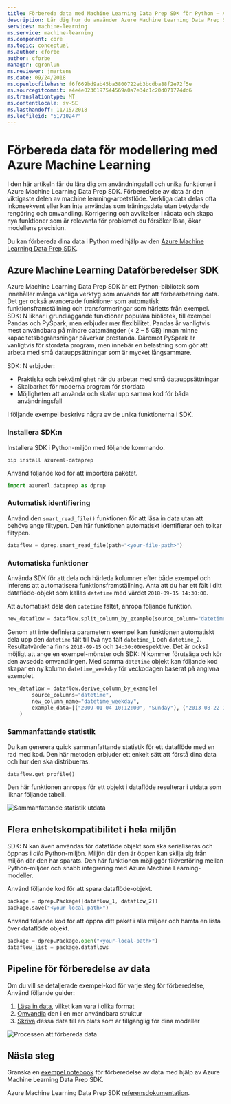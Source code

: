 ```yaml
---
title: Förbereda data med Machine Learning Data Prep SDK för Python – Azure
description: Lär dig hur du använder Azure Machine Learning Data Prep SDK för Python för att läsa in data av olika format, omvandla den till att vara mer användbara och skriva dessa data till en plats för dina modeller att få åtkomst till.
services: machine-learning
ms.service: machine-learning
ms.component: core
ms.topic: conceptual
ms.author: cforbe
author: cforbe
manager: cgronlun
ms.reviewer: jmartens
ms.date: 09/24/2018
ms.openlocfilehash: f6f669bd9ab45ba3800722eb3bcdba88f2e72f5e
ms.sourcegitcommit: a4e4e0236197544569a0a7e34c1c20d071774dd6
ms.translationtype: MT
ms.contentlocale: sv-SE
ms.lasthandoff: 11/15/2018
ms.locfileid: "51710247"
---
```

# <a name="prepare-data-for-modeling-with-azure-machine-learning"></a>Förbereda data för modellering med Azure Machine Learning
 
I den här artikeln får du lära dig om användningsfall och unika funktioner i Azure Machine Learning Data Prep SDK. Förberedelse av data är den viktigaste delen av machine learning-arbetsflöde. Verkliga data delas ofta inkonsekvent eller kan inte användas som träningsdata utan betydande rengöring och omvandling. Korrigering och avvikelser i rådata och skapa nya funktioner som är relevanta för problemet du försöker lösa, ökar modellens precision.

Du kan förbereda dina data i Python med hjälp av den [Azure Machine Learning Data Prep SDK](https://docs.microsoft.com/python/api/overview/azure/dataprep?view=azure-dataprep-py).

## <a name="azure-machine-learning-data-prep-sdk"></a>Azure Machine Learning Dataförberedelser SDK

Azure Machine Learning Data Prep SDK är ett Python-bibliotek som innehåller många vanliga verktyg som används för att förbearbetning data. Det ger också avancerade funktioner som automatisk funktionsframställning och transformeringar som härletts från exempel. SDK: N liknar i grundläggande funktioner populära bibliotek, till exempel Pandas och PySpark, men erbjuder mer flexibilitet. Pandas är vanligtvis mest användbara på mindre datamängder (< 2 – 5 GB) innan minne kapacitetsbegränsningar påverkar prestanda. Däremot PySpark är vanligtvis för stordata program, men innebär en belastning som gör att arbeta med små datauppsättningar som är mycket långsammare.

SDK: N erbjuder:

- Praktiska och bekvämlighet när du arbetar med små datauppsättningar
- Skalbarhet för moderna program för stordata
- Möjligheten att använda och skalar upp samma kod för båda användningsfall

I följande exempel beskrivs några av de unika funktionerna i SDK.

### <a name="install-the-sdk"></a>Installera SDK:n

Installera SDK i Python-miljön med följande kommando.

```shell
pip install azureml-dataprep
```

Använd följande kod för att importera paketet.

```python
import azureml.dataprep as dprep
```

### <a name="automatic-file-type-detection"></a>Automatisk identifiering

Använd den `smart_read_file()` funktionen för att läsa in data utan att behöva ange filtypen. Den här funktionen automatiskt identifierar och tolkar filtypen.

```python
dataflow = dprep.smart_read_file(path="<your-file-path>")
```

### <a name="automated-feature-engineering"></a>Automatiska funktioner

Använda SDK för att dela och härleda kolumner efter både exempel och inferens att automatisera funktionsframställning. Anta att du har ett fält i ditt dataflöde-objekt som kallas `datetime` med värdet `2018-09-15 14:30:00`.

Att automatiskt dela den `datetime` fältet, anropa följande funktion.

```python
new_dataflow = dataflow.split_column_by_example(source_column="datetime")
```

Genom att inte definiera parametern exempel kan funktionen automatiskt dela upp den `datetime` fält till två nya fält `datetime_1` och `datetime_2`. Resultatvärdena finns `2018-09-15` och `14:30:00`respektive. Det är också möjligt att ange en exempel-mönster och SDK: N kommer förutsäga och kör den avsedda omvandlingen. Med samma `datetime` objekt kan följande kod skapar en ny kolumn `datetime_weekday` för veckodagen baserat på angivna exemplet.

```python
new_dataflow = dataflow.derive_column_by_example(
        source_columns="datetime", 
        new_column_name="datetime_weekday", 
        example_data=[("2009-01-04 10:12:00", "Sunday"), ("2013-08-22 17:00:00", "Thursday")]
    )
```

### <a name="summary-statistics"></a>Sammanfattande statistik

Du kan generera quick sammanfattande statistik för ett dataflöde med en rad med kod. Den här metoden erbjuder ett enkelt sätt att förstå dina data och hur den ska distribueras.

```python
dataflow.get_profile()
```

Den här funktionen anropas för ett objekt i dataflöde resulterar i utdata som liknar följande tabell.

![Sammanfattande statistik utdata](./media/concept-data-preparation/output-example.png)

## <a name="multiple-environment-compatibilities"></a>Flera enhetskompatibilitet i hela miljön

SDK: N kan även användas för dataflöde objekt som ska serialiseras och öppnas i *alla* Python-miljön. Miljön där den är öppen kan skilja sig från miljön där den har sparats. Den här funktionen möjliggör filöverföring mellan Python-miljöer och snabb integrering med Azure Machine Learning-modeller.

Använd följande kod för att spara dataflöde-objekt.

```python
package = dprep.Package([dataflow_1, dataflow_2])
package.save("<your-local-path>")
```

Använd följande kod för att öppna ditt paket i alla miljöer och hämta en lista över dataflöde objekt.

```python
package = dprep.Package.open("<your-local-path>")
dataflow_list = package.dataflows
```

## <a name="data-preparation-pipeline"></a>Pipeline för förberedelse av data

Om du vill se detaljerade exempel-kod för varje steg för förberedelse, Använd följande guider:

1. [Läsa in data](how-to-load-data.md), vilket kan vara i olika format
2. [Omvandla](how-to-transform-data.md) den i en mer användbara struktur
3. [Skriva](how-to-write-data.md) dessa data till en plats som är tillgänglig för dina modeller

![Processen att förbereda data](./media/concept-data-preparation/data-prep-process.png)

## <a name="next-steps"></a>Nästa steg
Granska en [exempel notebook](https://github.com/Microsoft/AMLDataPrepDocs/tree/master/tutorials/getting-started/getting-started.ipynb) för förberedelse av data med hjälp av Azure Machine Learning Data Prep SDK.

Azure Machine Learning Data Prep SDK [referensdokumentation](https://docs.microsoft.com/python/api/overview/azure/dataprep/intro?view=azure-dataprep-py).
